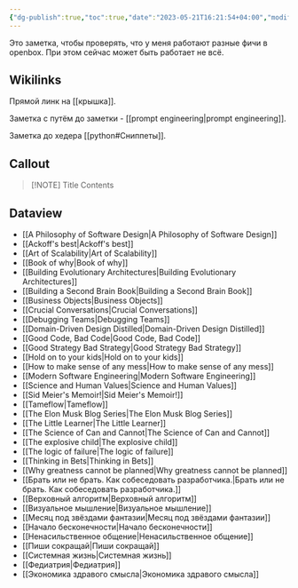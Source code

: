 ```yaml
---
{"dg-publish":true,"toc":true,"date":"2023-05-21T16:21:54+04:00","modified_at":"2023-05-21T16:26:14+04:00","permalink":"/showcase/","dgPassFrontmatter":true}
---
```



Это заметка, чтобы проверять, что у меня работают разные фичи в openbox. При этом сейчас может быть работает не всё.

## Wikilinks

Прямой линк на [[крышка]].

Заметка с путём до заметки - [[prompt engineering|prompt engineering]].

Заметка до хедера [[python#Сниппеты]].

## Callout


> [!NOTE] Title
> Contents


## Dataview

- [[A Philosophy of Software Design|A Philosophy of Software Design]]
- [[Ackoff's best|Ackoff's best]]
- [[Art of Scalability|Art of Scalability]]
- [[Book of why|Book of why]]
- [[Building Evolutionary Architectures|Building Evolutionary Architectures]]
- [[Building a Second Brain Book|Building a Second Brain Book]]
- [[Business Objects|Business Objects]]
- [[Crucial Conversations|Crucial Conversations]]
- [[Debugging Teams|Debugging Teams]]
- [[Domain-Driven Design Distilled|Domain-Driven Design Distilled]]
- [[Good Code, Bad Code|Good Code, Bad Code]]
- [[Good Strategy Bad Strategy|Good Strategy Bad Strategy]]
- [[Hold on to your kids|Hold on to your kids]]
- [[How to make sense of any mess|How to make sense of any mess]]
- [[Modern Software Engineering|Modern Software Engineering]]
- [[Science and Human Values|Science and Human Values]]
- [[Sid Meier's Memoir!|Sid Meier's Memoir!]]
- [[Tameflow|Tameflow]]
- [[The Elon Musk Blog Series|The Elon Musk Blog Series]]
- [[The Little Learner|The Little Learner]]
- [[The Science of Can and Cannot|The Science of Can and Cannot]]
- [[The explosive child|The explosive child]]
- [[The logic of failure|The logic of failure]]
- [[Thinking in Bets|Thinking in Bets]]
- [[Why greatness cannot be planned|Why greatness cannot be planned]]
- [[Брать или не брать. Как собеседовать разработчика.|Брать или не брать. Как собеседовать разработчика.]]
- [[Верховный алгоритм|Верховный алгоритм]]
- [[Визуальное мышление|Визуальное мышление]]
- [[Месяц под звёздами фантазии|Месяц под звёздами фантазии]]
- [[Начало бесконечности|Начало бесконечности]]
- [[Ненасильственное общение|Ненасильственное общение]]
- [[Пиши сокращай|Пиши сокращай]]
- [[Системная жизнь|Системная жизнь]]
- [[Федиатрия|Федиатрия]]
- [[Экономика здравого смысла|Экономика здравого смысла]]

